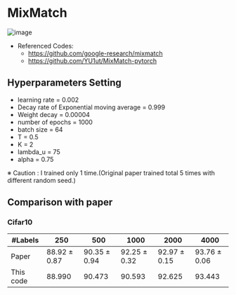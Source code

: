 # MixMatch

![image](https://user-images.githubusercontent.com/17904547/92840923-a869f780-f41c-11ea-848a-22816dede0ae.png)

- Referenced Codes: 
   - https://github.com/google-research/mixmatch
   - https://github.com/YU1ut/MixMatch-pytorch
   


## Hyperparameters Setting

- learning rate = 0.002
- Decay rate of Exponential moving average = 0.999
- Weight decay = 0.00004
- number of epochs = 1000
- batch size = 64
- T = 0.5
- K = 2
- lambda_u = 75
- alpha = 0.75

※ Caution : I trained only 1 time.(Original paper trained total 5 times with different random seed.)

## Comparison with paper
### Cifar10

|#Labels|250|500|1000|2000|4000|
|-------|---|---|----|----|----|
|Paper| 88.92 ± 0.87|90.35 ± 0.94|92.25 ± 0.32|92.97 ± 0.15|93.76 ± 0.06|
|This code|88.990|90.473|90.593|92.625|93.443|


